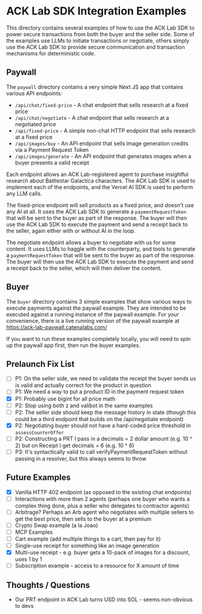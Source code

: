 # ACK Lab SDK Integration Examples

This directory contains several examples of how to use the ACK Lab SDK to power secure transactions from both the buyer and the seller side. Some of the examples use LLMs to initiate transactions or negotiate, others simply use the ACK Lab SDK to provide secure communication and transaction mechanisms for deterministic code.

## Paywall

The `paywall` directory contains a very simple Next JS app that contains various API endpoints:

- `/api/chat/fixed-price` - A chat endpoint that sells research at a fixed price
- `/api/chat/negotiate` - A chat endpoint that sells research at a negotiated price
- `/api/fixed-price` - A simple non-chat HTTP endpoint that sells research at a fixed price
- `/api/images/buy` - An API endpoint that sells image generation credits via a Payment Request Token
- `/api/images/generate` - An API endpoint that generates images when a buyer presents a valid receipt

Each endpoint allows an ACK Lab-registered agent to purchase insightful research about Battlestar Galactica characters. The ACK Lab SDK is used to implement each of the endpoints, and the Vercel AI SDK is used to perform any LLM calls.

The fixed-price endpoint will sell products as a fixed price, and doesn't use any AI at all. It uses the ACK Lab SDK to generate a `paymentRequestToken` that will be sent to the buyer as part of the response. The buyer will then use the ACK Lab SDK to execute the payment and send a receipt back to the seller, again either with or without AI in the loop.

The negotiate endpoint allows a buyer to negotiate with us for some content. It uses LLMs to haggle with the counterparty, and tools to generate a `paymentRequestToken` that will be sent to the buyer as part of the response. The buyer will then use the ACK Lab SDK to execute the payment and send a receipt back to the seller, which will then deliver the content.

## Buyer

The `buyer` directory contains 3 simple examples that show various ways to execute payments against the paywall example. They are intended to be executed against a running instance of the paywall example. For your convenience, there is a live running version of the paywall example at https://ack-lab-paywall.catenalabs.com/

If you want to run these examples completely locally, you will need to spin up the paywall app first, then run the buyer examples.

## Prelaunch Fix List

- [ ] P1: On the seller side, we need to validate the receipt the buyer sends us is valid and actually correct for the product in question
- [ ] P1: We need a way to put a product ID in the payment request token
- [x] P1: Probably use bigint for all price math
- [ ] P2: Stop using both z and valibot in the same examples
- [ ] P2: The seller side should keep the message history in state (though this could be a third endpoint that builds on the /api/negotiate endpoint)
- [x] P2: Negotiating buyer should not have a hard-coded price threshold in `assessCounterOffer`
- [ ] P2: Constructing a PRT I pass in a decimals = 2 dollar amount (e.g. 10 ^ 2) but on Receipt I get decimals = 6 (e.g. 10 ^ 6)
- [ ] P3: It's syntactically valid to call verifyPaymentRequestToken without passing in a resolver, but this always seems to throw

## Future Examples

- [x] Vanilla HTTP 402 endpoint (as opposed to the existing chat endpoints)
- [ ] Interactions with more than 2 agents (perhaps one buyer who wants a complex thing done, plus a seller who delegates to contractor agents)
- [ ] Arbitrage? Perhaps an Arb agent who negotiates with multiple sellers to get the best price, then sells to the buyer at a premium
- [ ] Crypto Swap example (a la Joao)
- [ ] MCP Examples
- [ ] Cart example (add multiple things to a cart, then pay for it)
- [ ] Single-use receipt for something like an image generation
- [x] Multi-use receipt - e.g. buyer gets a 10-pack of images for a discount, uses 1 by 1
- [ ] Subscription example - access to a resource for X amount of time

## Thoughts / Questions

- Our PRT endpoint in ACK Lab turns USD into SOL - seems non-obvious to devs
